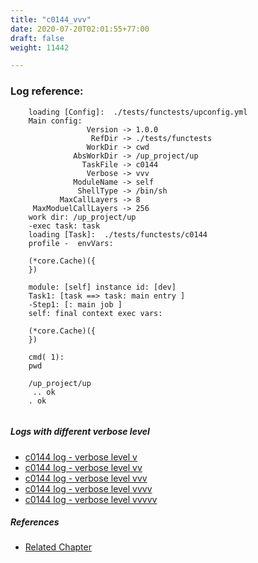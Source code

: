 ```yaml
---
title: "c0144_vvv"
date: 2020-07-20T02:01:55+77:00
draft: false
weight: 11442

---
```


### Log reference: <no value>

```
    loading [Config]:  ./tests/functests/upconfig.yml
    Main config:
                 Version -> 1.0.0
                  RefDir -> ./tests/functests
                 WorkDir -> cwd
              AbsWorkDir -> /up_project/up
                TaskFile -> c0144
                 Verbose -> vvv
              ModuleName -> self
               ShellType -> /bin/sh
           MaxCallLayers -> 8
     MaxModuelCallLayers -> 256
    work dir: /up_project/up
    -exec task: task
    loading [Task]:  ./tests/functests/c0144
    profile -  envVars:
    
    (*core.Cache)({
    })
    
    module: [self] instance id: [dev]
    Task1: [task ==> task: main entry ]
    -Step1: [: main job ]
    self: final context exec vars:
    
    (*core.Cache)({
    })
    
    cmd( 1):
    pwd
    
    /up_project/up
     .. ok
    . ok
    
```

##### Logs with different verbose level
* [c0144 log - verbose level v](../../logs/c0144_v)
* [c0144 log - verbose level vv](../../logs/c0144_vv)
* [c0144 log - verbose level vvv](../../logs/c0144_vvv)
* [c0144 log - verbose level vvvv](../../logs/c0144_vvvv)
* [c0144 log - verbose level vvvvv](../../logs/c0144_vvvvv)

##### References
* [Related Chapter](../../usage/c0144)
